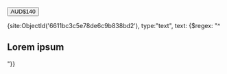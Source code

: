 <form action="https://www.paypal.com/cgi-bin/webscr" method="post">
	<input type="hidden" name="add" value="1">
	<input type="hidden" name="cmd" value="_cart">
	<input type="hidden" name="business" value="damiendrew@mac.com">
	<input type="hidden" name="item_name" value="Australian purchase inc. domestic postage / Shikoku Silence - artist signed book - 1 of 200">
	<input type="hidden" name="currency_code" value="AUD">
	<input type="hidden" name="amount" value="140">
	<input type="submit" value="AUD$140">
</form>


<script>
	
	custom.markup.push(() => {
	
		// Inject PayPal script
		const PayPalClientId = "Aa1FT0LLZEMkt9dRFtyBv-mBuxIUz1zanJfmmGCE0YprgTs3rifQFWsNh6I5mdi04MfJddsWJJVun33H"
		const script = document.createElement('script')
		script.src = `https://www.paypal.com/sdk/js?client-id=${PayPalClientId}&currency=USD`
		document.head.appendChild(script)
		
		script.onload = () => {
			
			document.querySelectorAll('.gallery__item').forEach(item => {
				
				// Remove any existing captions
				item.querySelector('.gallery__caption')?.remove()
				
				// Create new caption element
				const caption = document.createElement('figcaption')
				caption.classList.add('gallery__caption')
				
				// Add button to caption
				const button = document.createElement('div')
				button.classList.add('paypal-button-container')
				
				// Add to page
				caption.append(button)
				item.appendChild(caption)
				
				// Get image name
				const description = item.querySelector('img').src.split('/').pop().split('.')[0]
				const value = 50
				
				paypal.Buttons({
					createOrder: (data, actions) => {
						return actions.order.create({
							purchase_units: [{
								description,
								amount: {
									currency_code: 'USD',
									value,
								},
							}]
						})
					},
					onApprove: (data, actions) => {
						return actions.order.capture().then(function(details) {
							alert(`Transaction completed by ${details.payer.name.given_name}!`)
						})
					}
				}).render(button)
				
			})
			
		}
	
	})
	
</script>



{site:ObjectId('6611bc3c5e78de6c9b838bd2'), type:"text", text: {$regex: "^<h2>Lorem ipsum</h2>"}}
